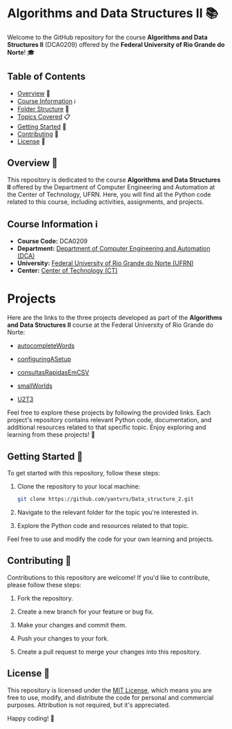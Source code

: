 
# Algorithms and Data Structures II 📚

Welcome to the GitHub repository for the course **Algorithms and Data Structures II** (DCA0209) offered by the **Federal University of Rio Grande do Norte**! 🎓

## Table of Contents
- [Overview](#overview) 🌟
- [Course Information](#course-information) ℹ️
- [Folder Structure](#folder-structure) 📂
- [Topics Covered](#topics-covered) 📋
- [Getting Started](#getting-started) 🚀
- [Contributing](#contributing) 🤝
- [License](#license) 📝

## Overview 🌟

This repository is dedicated to the course **Algorithms and Data Structures II** offered by the Department of Computer Engineering and Automation at the Center of Technology, UFRN. Here, you will find all the Python code related to this course, including activities, assignments, and projects.

## Course Information ℹ️

- **Course Code:** DCA0209
- **Department:** [Department of Computer Engineering and Automation (DCA)](https://www.dca.ufrn.br/)
- **University:** [Federal University of Rio Grande do Norte (UFRN)](https://www.ufrn.br/)
- **Center:** [Center of Technology (CT)](https://www.ct.ufrn.br/)

# Projects

Here are the links to the three projects developed as part of the **Algorithms and Data Structures II** course at the Federal University of Rio Grande do Norte:


- [autocompleteWords](https://github.com/yantvrs/Data_structure_2/tree/main/autocompleteWords)


- [configuringASetup](https://github.com/yantvrs/Data_structure_2/tree/main/configuringASetup)


- [consultasRapidasEmCSV](https://github.com/yantvrs/Data_structure_2/tree/main/consultasRapidasEmCSV)

- [smallWorlds](https://github.com/yantvrs/Data_structure_2/tree/main/smallWorlds)

- [U2T3](https://github.com/yantvrs/Data_structure_2/tree/main/U2T3)

Feel free to explore these projects by following the provided links. Each project's repository contains relevant Python code, documentation, and additional resources related to that specific topic. Enjoy exploring and learning from these projects! 🚀


## Getting Started 🚀

To get started with this repository, follow these steps:

1. Clone the repository to your local machine:

   ```bash
   git clone https://github.com/yantvrs/Data_structure_2.git
   ```

2. Navigate to the relevant folder for the topic you're interested in.

3. Explore the Python code and resources related to that topic.

Feel free to use and modify the code for your own learning and projects.

## Contributing 🤝

Contributions to this repository are welcome! If you'd like to contribute, please follow these steps:

1. Fork the repository.

2. Create a new branch for your feature or bug fix.

3. Make your changes and commit them.

4. Push your changes to your fork.

5. Create a pull request to merge your changes into this repository.

## License 📝

This repository is licensed under the [MIT License](LICENSE), which means you are free to use, modify, and distribute the code for personal and commercial purposes. Attribution is not required, but it's appreciated.

Happy coding! 🚀
